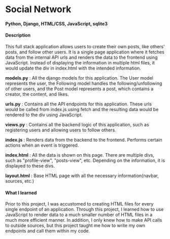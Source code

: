 # Social Network
#### Python, Django, HTML/CSS, JavaScript, sqlite3
#### Description
This full stack application allows users to create their own posts, like others' posts, and follow other users. It is a single page application where it fetches data from the internal API urls and renders the data to the frontend using JavaScript. Instead of displaying the information in multiple html files, it would update the div in index.html with the intended information. 

**models.py** : All the django models for this application. The User model represents the user, the Following model handles the following/unfollowing of other users, and the Post model represents a post, which contains a creator, the content, and likes.

**urls.py** : Contains all the API endpoints for this application. These urls would be called from index.js using fetch and the resulting data would be rendered to the div using JavaScript. 

**views.py** : Contains all the backend logic of this application, such as registering users and allowing users to follow others.

**index.js** : Renders data from the backend to the frontend. Performs certain actions when an event is triggered. 

**index.html** : All the data is shown on this page. There are multiple divs, such as "profile-view", "posts-view", etc. Depending on the information, it is displayed to these divs. 

**layout.html** : Base HTML page with all the necessary information(navbar, sources, etc.)


#### What I learned
Prior to this project, I was accustomed to creating HTML files for every single endpoint of an application. Through this project, I learned how to use JavaScript to render data to a much smaller number of HTML files in a much more efficient manner. In addition, I only knew how to make API calls to outside sources, but this project taught me how to write my own endpoints and call them within my code. 
